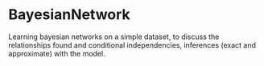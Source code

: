 # BayesianNetwork
Learning bayesian networks on a simple dataset, to discuss the relationships found and conditional independencies, inferences (exact and approximate) with the model.
